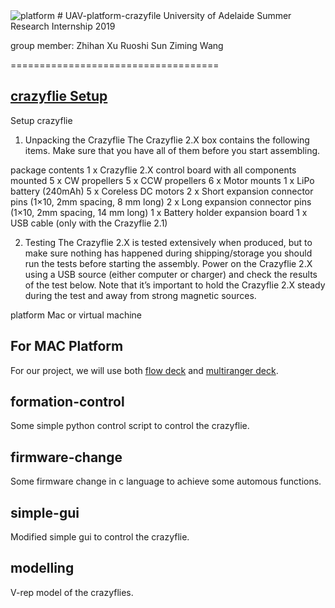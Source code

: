 <img src="https://img.shields.io/badge/platform-MacOS 10.15.3-blue" alt="platform">
# UAV-platform-crazyfile
University of Adelaide Summer Research Internship 2019

group member:  Zhihan Xu
                           Ruoshi Sun
                           Ziming Wang
              

====================================

## [crazyflie Setup](https://www.bitcraze.io/getting-started-with-the-crazyflie-2-0/#unpacking-the-crazyflie)

Setup crazyflie

1. Unpacking the Crazyflie
The Crazyflie 2.X box contains the following items. Make sure that you have all of them before you start assembling.

package contents
1 x Crazyflie 2.X control board with all components mounted
5 x CW propellers
5 x CCW propellers
6 x Motor mounts
1 x LiPo battery (240mAh)
5 x Coreless DC motors
2 x Short expansion connector pins (1×10, 2mm spacing, 8 mm long)
2 x Long expansion connector pins (1×10, 2mm spacing, 14 mm long)
1 x Battery holder expansion board
1 x USB cable (only with the Crazyflie 2.1)



2. Testing
The Crazyflie 2.X is tested extensively when produced, but to make sure nothing has happened during shipping/storage you should run the tests before starting the assembly. Power on the Crazyflie 2.X using a USB source (either computer or charger) and check the results of the test below. Note that it’s important to hold the Crazyflie 2.X steady during the test and away from strong magnetic sources.




platform Mac or virtual machine

## For MAC Platform





For our project, we will use both [flow deck](https://www.bitcraze.io/flow-deck/) and [multiranger deck](https://www.bitcraze.io/multi-ranger-deck/).


## formation-control

Some simple python control script to control the crazyflie.

## firmware-change

Some firmware change in c language to achieve some automous functions.

## simple-gui

Modified simple gui to control the crazyflie.

## modelling

V-rep model of the crazyflies.
